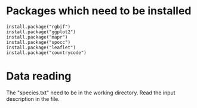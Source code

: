 # Packages which need to be installed

    install.package("rgbif")
    install.package("ggplot2")
    install.package("mapr")
    install.package("spocc")
    install.package("leaflet")
    install.package("countrycode")

# Data reading
The "species.txt" need to be in the working directory. Read the input description in the file.
